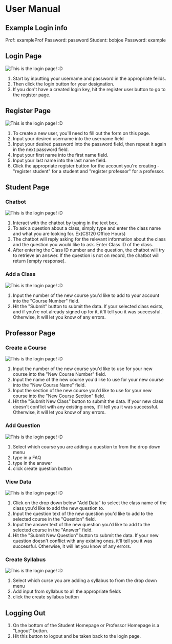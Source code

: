 # User Manual
## Example Login info
Prof: exampleProf Password: password
Student: bobjoe Password: example
## Login Page
![This is the login page! :D](https://github.com/Brendenjones12/Student-Engagement-and-Retention-Tool/blob/master/Auxiliary%20Files/Manual%20Pictures/LoginPage.png "Login Page")

1. Start by inputting your username and password in the appropriate feilds.
2. Then click the login button for your designation.
3. If you don't have a created login key, hit the register user button to go to the register page.

## Register Page
![This is the login page! :D](https://github.com/Brendenjones12/Student-Engagement-and-Retention-Tool/blob/master/Auxiliary%20Files/Manual%20Pictures/Chatbot.png "Login Page")

1. To create a new user, you'll need to fill out the form on this page.
2. Input your desired username into the username field
3. Input your desired password into the password field, then repeat it again in the next password field.
4. Input your first name into the first name field.
5. Input your last name into the last name field.
6. Click the appropriate register button for the account you're creating - "register student" for a student and "register professor" for a professor.

## Student Page
### Chatbot
![This is the login page! :D](https://github.com/Brendenjones12/Student-Engagement-and-Retention-Tool/blob/master/Auxiliary%20Files/Manual%20Pictures/Chatbot.png "Login Page")

1. Interact with the chatbot by typing in the text box.
2. To ask a question about a class, simply type and enter the class name and what you are looking for. Ex(CS120 Office Hours)
3. The chatbot will reply asking for the relevant information about the class and the question you would like to ask. Enter Class ID of the class.
4. After entering the Class ID number and the question, the chatbot will try to retrieve an answer. If the question is not on record, the chatbot will return [empty response].
### Add a Class
![This is the login page! :D](https://github.com/Brendenjones12/Student-Engagement-and-Retention-Tool/blob/master/Auxiliary%20Files/Manual%20Pictures/AddClass.png "Login Page")

1. Input the number of the new course you'd like to add to your account into the "Course Number" field.
2. Hit the "Submit" button to submit the data. If your selected class exists, and if you're not already signed up for it, it'll tell you it was successful. Otherwise, it will let you know of any errors.
  
## Professor Page
### Create a Course
![This is the login page! :D](https://github.com/Brendenjones12/Student-Engagement-and-Retention-Tool/blob/master/Auxiliary%20Files/Manual%20Pictures/ProfCreateCourse.png "Login Page")

1. Input the number of the new course you'd like to use for your new course into the "New Course Number" field.
2. Input the name of the new course you'd like to use for your new course into the "New Course Name" field.
3. Input the section of the new course you'd like to use for your new course into the "New Course Section" field.
4. Hit the "Submit New Class" button to submit the data. If your new class doesn't conflict with any existing ones, it'll tell you it was successful. Otherwise, it will let you know of any errors.
### Add Question
![This is the login page! :D](https://github.com/Brendenjones12/Student-Engagement-and-Retention-Tool/blob/master/Auxiliary%20Files/Manual%20Pictures/ProfAddQuestion.png "Login Page")

1. Select which course you are adding a question to from the drop down menu
2. type in a FAQ
3. type in the answer
4. click create question button
### View Data
![This is the login page! :D](https://github.com/Brendenjones12/Student-Engagement-and-Retention-Tool/blob/master/Auxiliary%20Files/Manual%20Pictures/ProfViewData.png "Login Page")

1. Click on the drop down below "Add Data" to select the class name of the class you'd like to add the new question to.
2. Input the question text of the new question you'd like to add to the selected course in the "Question" field.
2. Input the answer text of the new question you'd like to add to the selected course in the "Answer" field.
4. Hit the "Submit New Question" button to submit the data. If your new question doesn't conflict with any existing ones, it'll tell you it was successful. Otherwise, it will let you know of any errors.
### Create Syllabus
![This is the login page! :D](https://github.com/Brendenjones12/Student-Engagement-and-Retention-Tool/blob/master/Auxiliary%20Files/Manual%20Pictures/ProfAddSyllabus.png "Login Page")

1. Select which curse you are adding a syllabus to from the drop down menu
2. Add input from syllabus to all the appropriate fields
3. click the create syllabus button
## Logging Out
1. On the bottom of the Student Homepage or Professor Homepage is a "Logout" button.
2. Hit this button to logout and be taken back to the login page.
